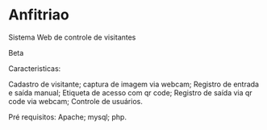 # Anfitriao
Sistema Web de controle de visitantes

Beta

Caracteristicas:

  Cadastro de visitante;
  captura de imagem via webcam;
  Registro de entrada e saída manual;
  Etiqueta de acesso com qr code;
  Registro de saída via qr code via webcam;
  Controle de usuários.

Pré requisitos:
  Apache;
  mysql;
  php.




